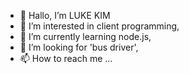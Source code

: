 - 👋 Hallo, I’m LUKE KIM
- 👀 I’m interested in client programming,
- 🌱 I’m currently learning node.js,
- 💞️ I’m looking for 'bus driver',
- 📫 How to reach me ...

<!---
LINEARJUN/LINEARJUN is a ✨ special ✨ repository because its `README.md` (this file) appears on your GitHub profile.
You can click the Preview link to take a look at your changes.
--->
